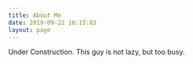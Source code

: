```yaml
---
title: About Me
date: 2019-09-22 16:15:03
layout: page
---
```


Under Construction. This guy is not lazy, but too busy.